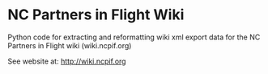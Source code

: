 # NC Partners in Flight Wiki
Python code for extracting and reformatting wiki xml export data for the NC Partners in Flight wiki (wiki.ncpif.org)

See website at: http://wiki.ncpif.org
